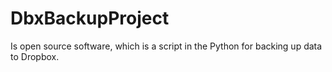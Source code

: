 # DbxBackupProject
Is open source software, which is a script in the Python for backing up data to Dropbox.

